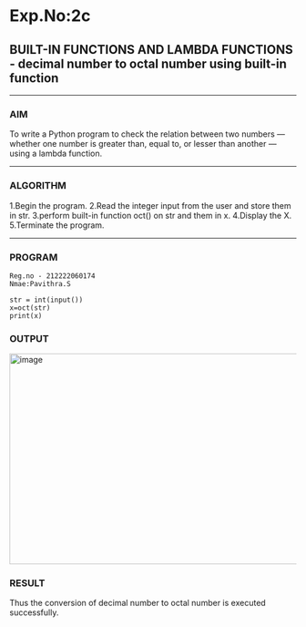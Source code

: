# Exp.No:2c
## BUILT-IN FUNCTIONS AND LAMBDA FUNCTIONS - decimal number to octal number using built-in function

---

### AIM  
To write a Python program to check the relation between two numbers — whether one number is greater than, equal to, or lesser than another — using a lambda function.

---

### ALGORITHM

1.Begin the program. 
2.Read the integer input from the user and store them in str. 
3.perform built-in function oct() on str and them in x. 
4.Display the X. 
5.Terminate the program.

---

### PROGRAM

```
Reg.no - 212222060174
Nmae:Pavithra.S

str = int(input())
x=oct(str)
print(x)
```

### OUTPUT

<img width="628" height="370" alt="image" src="https://github.com/user-attachments/assets/fedbcd92-532a-4a54-bf13-86c622e84865" />


### RESULT

Thus the conversion of decimal number to octal number is executed successfully.
